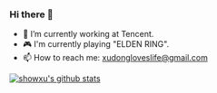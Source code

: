 ### Hi there 👋

<!--
**showxu/showxu** is a ✨ _special_ ✨ repository because its `README.md` (this file) appears on your GitHub profile.

Here are some ideas to get you started:
-->

- 🔭 I’m currently working at Tencent.
- 🎮 I'm currently playing "ELDEN RING".
- 📫 How to reach me: xudongloveslife@gmail.com

[![showxu's github stats](https://github-readme-stats.vercel.app/api?username=showxu&count_private=true&show_icons=true&theme=buefy)](https://github.com/showxu) 
